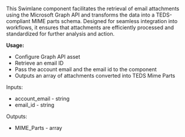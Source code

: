 This Swimlane component facilitates the retrieval of email attachments using the Microsoft Graph API and transforms the data into a TEDS-compliant MIME parts schema. Designed for seamless integration into workflows, it ensures that attachments are efficiently processed and standardized for further analysis and action.

**Usage:**
- Configure Graph API asset
- Retrieve an email ID
- Pass the account email and the email id to the component
- Outputs an array of attachments converted into TEDS Mime Parts

Inputs: 
- account_email - string
- email_id - string

Outputs:
- MIME_Parts - array